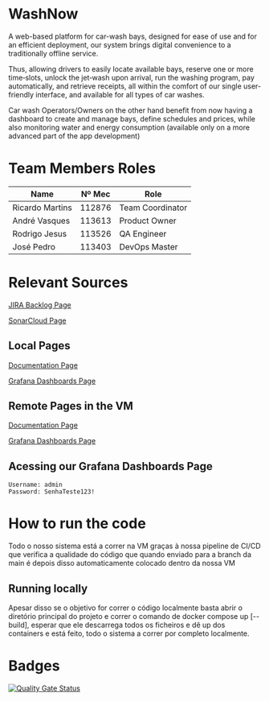 # WashNow
A web-based platform for car-wash bays, designed for ease of use and for an efficient deployment, our system brings digital convenience to a traditionally offline service.


Thus, allowing drivers to easily locate available bays, reserve one or more time‑slots, unlock the jet‑wash upon arrival, run the washing program, pay automatically, and retrieve receipts, all within the comfort of our single user-friendly interface, and available for all types of car washes. 

 Car wash Operators/Owners on the other hand benefit from now having a dashboard to create and manage bays, define schedules and prices, while also monitoring water and energy consumption (available only on a more advanced part of the app development)  

# Team Members Roles

| Name            | Nº Mec | Role |
|-----------------|--------|-------|
| Ricardo Martins | 112876 | Team Coordinator |
| André Vasques   | 113613 | Product Owner |
| Rodrigo Jesus   | 113526 | QA Engineer |
| José Pedro      | 113403 | DevOps Master |

# Relevant Sources
[JIRA Backlog Page](https://jpsopedro04.atlassian.net/jira/software/projects/MBA/boards/1?atlOrigin=eyJpIjoiZTJhNTYxNzg0MWZhNGExNDg1ZjNhZjM3ZjA0NzQ5ZDUiLCJwIjoiaiJ9)

[SonarCloud Page](https://sonarcloud.io/summary/new_code?id=WashNow_WashNow)

## Local Pages
[Documentation Page](http://localhost:8080/swagger-ui/index.html)

[Grafana Dashboards Page](http://localhost:3000)

## Remote Pages in the VM
[Documentation Page](http://deti-tqs-11.ua.pt:8080/swagger-ui/index.html)

[Grafana Dashboards Page](http://deti-tqs-11.ua.pt:3000)


## Acessing our Grafana Dashboards Page 
    Username: admin
    Password: SenhaTeste123!


# How to run the code
Todo o nosso sistema está a correr na VM graças à nossa pipeline de CI/CD que verifica a qualidade do código que quando enviado para a branch da main é depois disso automaticamente colocado dentro da nossa VM

## Running locally 
Apesar disso se o objetivo for correr o código localmente basta abrir o diretório principal do projeto e correr o comando de docker compose up [--build], esperar que ele descarrega todos os ficheiros e dê up dos containers e está feito, todo o sistema a correr por completo localmente.


# Badges

[![Quality Gate Status](https://sonarcloud.io/api/project_badges/measure?project=WashNow_WashNow&metric=alert_status)](https://sonarcloud.io/summary/new_code?id=WashNow_WashNow)